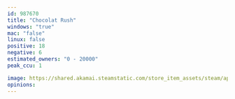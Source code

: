 ```yaml
---
id: 987670
title: "Chocolat Rush"
windows: "true"
mac: "false"
linux: false
positive: 18
negative: 6
estimated_owners: "0 - 20000"
peak_ccu: 1

image: https://shared.akamai.steamstatic.com/store_item_assets/steam/apps/987670/header.jpg?t=1565919256
opinions:
---
```

